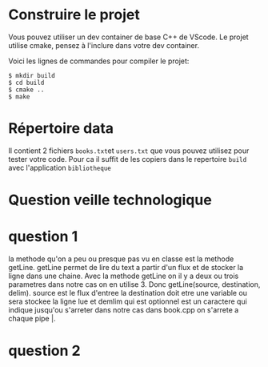 # Construire le projet
Vous pouvez utiliser un dev container de base C++ de VScode.
Le projet utilise cmake, pensez à l'inclure dans votre dev container.

Voici les lignes de commandes pour compiler le projet:
```
$ mkdir build
$ cd build
$ cmake ..
$ make
```

# Répertoire data

Il contient 2 fichiers `books.txt`et `users.txt` que vous pouvez utilisez pour tester votre code.
Pour ca il suffit de les copiers dans le repertoire `build` avec l'application `bibliotheque`

# Question veille technologique

# question 1

la methode qu'on a peu ou presque pas vu en classe est la methode getLine. getLine permet de lire du text a partir d'un flux et de stocker la ligne dans une chaine. Avec la methode getLine on il y a deux ou trois parametres dans notre cas on en utilise 3. Donc getLine(source, destination, delim). source est le flux d'entree la destination doit etre une variable ou sera stockee la ligne lue et demlim qui est optionnel est un caractere qui indique jusqu'ou s'arreter dans notre cas dans book.cpp on s'arrete a chaque pipe |.

# question 2
